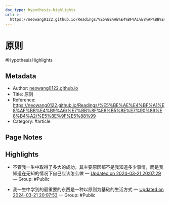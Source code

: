 ```yaml
---
doc_type: hypothesis-highlights
url: >-
  https://neowang0122.github.io/Readings/%E5%BE%AE%E4%BF%A1%E8%AF%BB%E4%B9%A6/%E7%BB%8F%E6%B5%8E%E7%90%86%E8%B4%A2/%E5%8E%9F%E5%88%99
---
```


# 原则

#HypothesisHighlights

## Metadata
- Author: [neowang0122.github.io]()
- Title: 原则
- Reference: https://neowang0122.github.io/Readings/%E5%BE%AE%E4%BF%A1%E8%AF%BB%E4%B9%A6/%E7%BB%8F%E6%B5%8E%E7%90%86%E8%B4%A2/%E5%8E%9F%E5%88%99
- Category: #article

## Page Notes
## Highlights
- 不管我一生中取得了多大的成功，其主要原因都不是我知道多少事情，而是我知道在无知的情况下自己应该怎么做 — [Updated on 2024-03-21 20:07:29](https://hyp.is/K_gn2OfgEe6KBPcX-cbAhg/neowang0122.github.io/Readings/%E5%BE%AE%E4%BF%A1%E8%AF%BB%E4%B9%A6/%E7%BB%8F%E6%B5%8E%E7%90%86%E8%B4%A2/%E5%8E%9F%E5%88%99) — Group: #Public

- 我一生中学到的最重要的东西是一种以原则为基础的生活方式 — [Updated on 2024-03-21 20:07:53](https://hyp.is/OmTvIufgEe6KBYddAvAoag/neowang0122.github.io/Readings/%E5%BE%AE%E4%BF%A1%E8%AF%BB%E4%B9%A6/%E7%BB%8F%E6%B5%8E%E7%90%86%E8%B4%A2/%E5%8E%9F%E5%88%99) — Group: #Public



